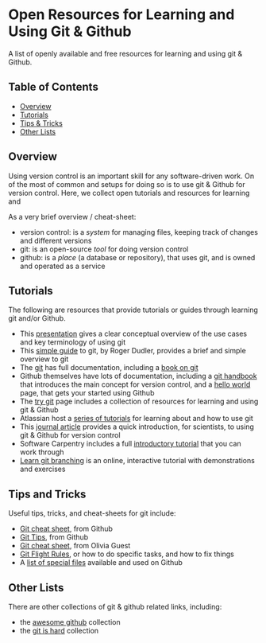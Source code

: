 # Open Resources for Learning and Using Git & Github

A list of openly available and free resources for learning and using git & Github.

## Table of Contents

- [Overview](#overview)
- [Tutorials](#tutorials)
- [Tips & Tricks](#tips-and-tricks)
- [Other Lists](#other-lists)

## Overview

Using version control is an important skill for any software-driven work. On of the most of common and setups for doing so is to use git & Github for version control. Here, we collect open tutorials and resources for learning and

As a very brief overview / cheat-sheet:
- version control: is a _system_ for managing files, keeping track of changes and different versions
- git: is an open-source _tool_ for doing version control
- github: is a _place_ (a database or repository), that uses git, and is owned and operated as a service

## Tutorials

The following are resources that provide tutorials or guides through learning git and/or Github.

- This [presentation](https://speakerdeck.com/alicebartlett/git-for-humans?slide=1) gives a clear conceptual overview of the use cases and key terminology of using git
- This [simple guide](https://rogerdudler.github.io/git-guide/) to git, by Roger Dudler, provides a brief and simple overview to git
- The [git](https://git-scm.com) has full documentation, including a [book on git](https://git-scm.com/book/en/v2)
- Github themselves have lots of documentation, including a [git handbook](https://guides.github.com/introduction/git-handbook/) that introduces the main concept for version control, and a [hello world](https://guides.github.com/activities/hello-world/) page, that gets your started using Github
- The [try git](https://try.github.io) page includes a collection of resources for learning and using git & Github
- Atlassian host a [series of tutorials](https://www.atlassian.com/git/tutorials) for learning about and how to use git
- This [journal article](https://dx.doi.org/10.1371/journal.pcbi.1004668) provides a quick introduction, for scientists, to using git & Github for version control
- Software Carpentry includes a full [introductory tutorial](http://swcarpentry.github.io/git-novice/) that you can work through
- [Learn git branching](https://learngitbranching.js.org/) is an online, interactive tutorial with demonstrations and exercises

## Tips and Tricks

Useful tips, tricks, and cheat-sheets for git include:
- [Git cheat sheet](https://education.github.com/git-cheat-sheet-education.pdf), from Github
- [Git Tips](https://github.com/git-tips/tips), from Github
- [Git cheat sheet](https://github.com/oliviaguest/git-and-github-cheat-sheet), from Olivia Guest
- [Git Flight Rules](https://github.com/k88hudson/git-flight-rules), or how to do specific tasks, and how to fix things
- A [list of special files](https://github.com/kmindi/special-files-in-repository-root) available and used on Github

## Other Lists

There are other collections of git & github related links, including:
- the [awesome github](https://github.com/phillipadsmith/awesome-github) collection
- the [git is hard](https://github.com/Nezteb/Git_Is_Hard) collection
